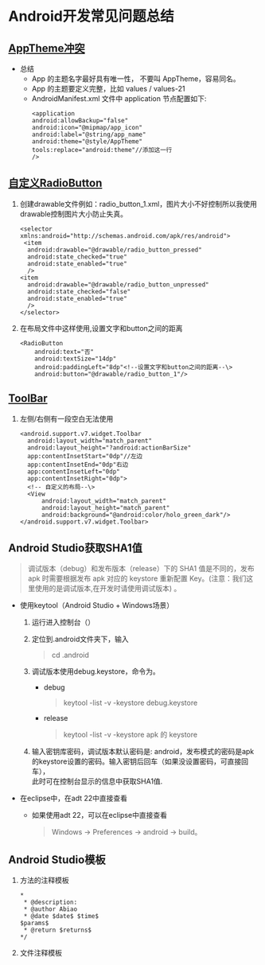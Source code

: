 # Android开发常见问题总结

## [AppTheme冲突](http://yifeng.studio/2017/07/09/android-manifest-merge-conflict/)
- 总结
  - App 的主题名字最好具有唯一性， 不要叫 AppTheme，容易同名。
  - App 的主题要定义完整，比如 values / values-21
  - AndroidManifest.xml 文件中 application 节点配置如下:  
      ```
      <application  
      android:allowBackup="false"  
      android:icon="@mipmap/app_icon"  
      android:label="@string/app_name"  
      android:theme="@style/AppTheme"  
      tools:replace="android:theme"//添加这一行
      />
      ```
## [自定义RadioButton](https://blog.csdn.net/coder_pig/article/details/47035625)
1. 创建drawable文件例如：radio_button_1.xml，图片大小不好控制所以我使用drawable控制图片大小防止失真。
      ```
      <selector xmlns:android="http://schemas.android.com/apk/res/android">   
       <item  
        android:drawable="@drawable/radio_button_pressed"  
        android:state_checked="true"  
        android:state_enabled="true"
        />  
      <item  
        android:drawable="@drawable/radio_button_unpressed"  
        android:state_checked="false"  
        android:state_enabled="true"  
        />  
      </selector>
      ```
2. 在布局文件中这样使用,设置文字和button之间的距离
      ```
      <RadioButton  
          android:text="否"  
          android:textSize="14dp"  
          android:paddingLeft="8dp"<!--设置文字和button之间的距离--\>    
          android:button="@drawable/radio_button_1"/>
      ```
## [ToolBar](http://www.jcodecraeer.com/a/anzhuokaifa/androidkaifa/2014/1118/2006.html)
1. 左侧/右侧有一段空白无法使用
      ```
      <android.support.v7.widget.Toolbar  
        android:layout_width="match_parent"  
        android:layout_height="?android:actionBarSize"  
        app:contentInsetStart="0dp"//左边  
        app:contentInsetEnd="0dp"右边
        app:contentInsetLeft="0dp"  
        app:contentInsetRight="0dp">  
        <!-- 自定义的布局--\>  
        <View  
            android:layout_width="match_parent"  
            android:layout_height="match_parent"  
            android:background="@android:color/holo_green_dark"/>
      </android.support.v7.widget.Toolbar>
      ```

## Android Studio获取SHA1值
  > 调试版本（debug）和发布版本（release）下的 SHA1 值是不同的，发布 apk 时需要根据发布 apk 对应的 keystore 重新配置 Key。(注意：我们这里使用的是调试版本,在开发时请使用调试版本) 。   

- 使用keytool（Android Studio + Windows场景）

    1. 运行进入控制台（）  

    2. 定位到.android文件夹下，输入
        > cd .android

    3. 调试版本使用debug.keystore，命令为。
        - debug
          > keytool -list -v -keystore debug.keystore

        - release
          > keytool -list -v -keystore apk 的 keystore

    4. 输入密钥库密码，调试版本默认密码是: android，发布模式的密码是apk的keystore设置的密码。输入密钥后回车（如果没设置密码，可直接回车），    
    此时可在控制台显示的信息中获取SHA1值.

- 在eclipse中，在adt 22中直接查看
    - 如果使用adt 22，可以在eclipse中直接查看
      > Windows -> Preferences -> android -> build。

## Android Studio模板
1. 方法的注释模板
    ```
    *
     * @description:
     * @author Abiao
     * @date $date$ $time$
    $params$
     * @return $returns$
    */
    ```
2. 文件注释模板
